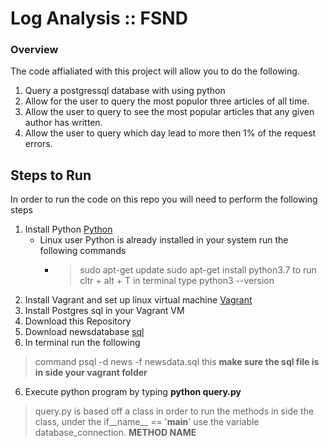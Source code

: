 # Log Analysis :: FSND

### Overview

The code affialiated with this project will allow you to do the following.

1. Query a postgressql database with using python
2. Allow for the user to query the most populor three articles of all time.
3. Allow the user to query to see the most popular articles that any given author has written.
4. Allow the user to query which day lead to more then 1% of the request errors.



## Steps to Run

In order to run the code on this repo you will need to perform the following steps

1. Install Python [Python](https://www.python.org/)
    *  Linux user Python is already installed in your system run the following commands
        * > sudo apt-get  update
          > sudo apt-get install python3.7
          > to run cltr + alt + T in terminal type python3 --version
2. Install Vagrant and set up linux virtual machine [Vagrant](https://www.vagrantup.com/intro/getting-started/)
3. Install Postgres sql in your Vagrant VM
4. Download this Repository
5. Download newsdatabase [sql](https://d17h27t6h515a5.cloudfront.net/topher/2016/August/57b5f748_newsdata/newsdata.zip)  
6. In terminal run the following
  >  command psql -d news -f newsdata.sql this **make sure the sql file is in side your vagrant folder**

6. Execute python program by typing **python query.py**

> query.py is based off a class in order to run the methods in side the
> class, under the if__name__ == '__main__' use the variable database_connection. **METHOD NAME**

<!-- ### VIEWS FOR FINDING 1% OF REQUEST LEAD ERRORS
psqlquery.sql has the view and query to test against the database, please remember to download the newsdata base in order for this to work


>  CREATE VIEW findlog AS
  SELECT to_char(time,'DD-MON-YYYY') as Date, count(*) as totallogcount
  FROM log
  GROUP BY Date;

> CREATE VIEW elogs AS
SELECT to_char(time,'DD-MON-YYYY') as Date, count(*) as errcount
FROM log
WHERE STATUS = '404 NOT FOUND'
GROUP BY Date; -->
